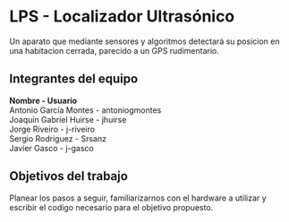 # LPS - Localizador Ultrasónico

Un aparato que mediante sensores y algoritmos detectará su posicion en una habitacion cerrada, parecido a un GPS rudimentario.

## Integrantes del equipo
<strong>Nombre            -            Usuario</strong>
<br />Antonio García Montes - antoniogmontes
<br />Joaquín Gabriel Huirse - jhuirse
<br />Jorge Riveiro - j-riveiro
<br />Sergio Rodriguez - Srsanz
<br />Javier Gasco - j-gasco

## Objetivos del trabajo

Planear los pasos a seguir, familiarizarnos con el hardware a utilizar y escribir el codigo necesario para el objetivo propuesto.
